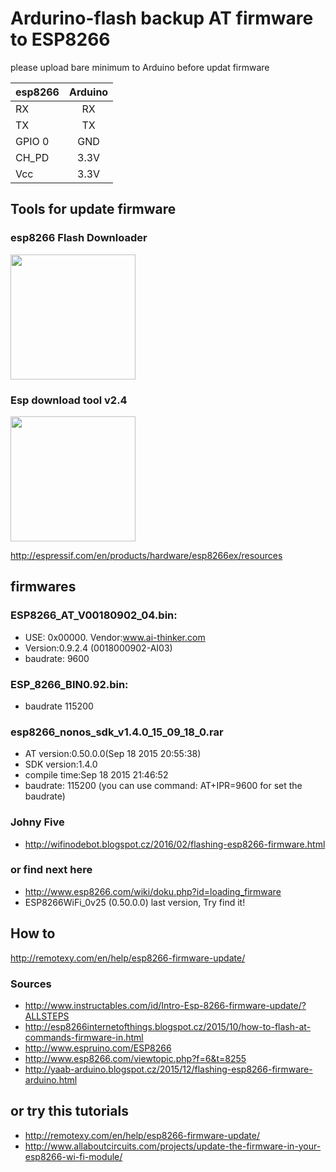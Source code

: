 # Ardurino-flash backup AT firmware to ESP8266
please upload bare minimum to Arduino before updat firmware


| esp8266 | Arduino |
| ------- |:-------:|
| RX | RX |
| TX | TX |
| GPIO 0 | GND |
| CH_PD| 3.3V |
| Vcc | 3.3V |

## Tools for update firmware
### esp8266 Flash Downloader
<img src="https://raw.githubusercontent.com/jjarcik/Ardurino-ESP8266-flash-firmware/master/_esp8266_flasher.jpg" width=200>

### Esp download tool v2.4
<img src="https://raw.githubusercontent.com/jjarcik/Ardurino-ESP8266-flash-firmware/master/__ESP_DOWNLOAD_TOOL_V2.4.jpg" width=200>

http://espressif.com/en/products/hardware/esp8266ex/resources


## firmwares

### ESP8266_AT_V00180902_04.bin: 
- USE: 0x00000. Vendor:www.ai-thinker.com 
- Version:0.9.2.4 (0018000902-AI03)
- baudrate: 9600 

### ESP_8266_BIN0.92.bin: 
- baudrate 115200

### esp8266_nonos_sdk_v1.4.0_15_09_18_0.rar
- AT version:0.50.0.0(Sep 18 2015 20:55:38)
- SDK version:1.4.0
- compile time:Sep 18 2015 21:46:52
- baudrate: 115200 (you can use command: AT+IPR=9600 for set the baudrate)


### Johny Five
- http://wifinodebot.blogspot.cz/2016/02/flashing-esp8266-firmware.html

### or find next here 
- http://www.esp8266.com/wiki/doku.php?id=loading_firmware
- ESP8266WiFi_0v25	(0.50.0.0) last version, Try find it!


## How to
http://remotexy.com/en/help/esp8266-firmware-update/


### Sources
- http://www.instructables.com/id/Intro-Esp-8266-firmware-update/?ALLSTEPS
- http://esp8266internetofthings.blogspot.cz/2015/10/how-to-flash-at-commands-firmware-in.html
- http://www.espruino.com/ESP8266
- http://www.esp8266.com/viewtopic.php?f=6&t=8255
- http://yaab-arduino.blogspot.cz/2015/12/flashing-esp8266-firmware-arduino.html


## or try this tutorials
- http://remotexy.com/en/help/esp8266-firmware-update/
- http://www.allaboutcircuits.com/projects/update-the-firmware-in-your-esp8266-wi-fi-module/

